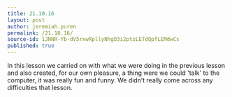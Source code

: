 ```yaml
---
title: 21.10.16
layout: post
author: jeremiah.puren
permalink: /21.10.16/
source-id: 1JNNR-Yb-dV5rxwRpllyNhgD3i2ptzLETdQpfLEMdwCs
published: true
---
```

In this lesson we carried on with what we were doing in the previous lesson and also created, for our own pleasure, a thing were we could 'talk' to the computer, it was really fun and funny. We didn’t really come across any difficulties that lesson.


